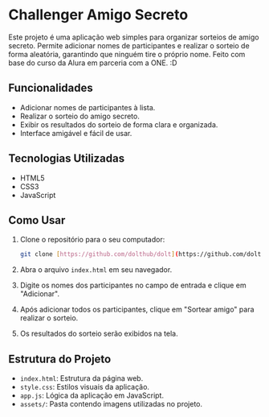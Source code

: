 # Challenger Amigo Secreto

Este projeto é uma aplicação web simples para organizar sorteios de amigo secreto. Permite adicionar nomes de participantes e realizar o sorteio de forma aleatória, garantindo que ninguém tire o próprio nome. Feito com base do curso da Alura em parceria com a ONE. :D

## Funcionalidades

-   Adicionar nomes de participantes à lista.
-   Realizar o sorteio do amigo secreto.
-   Exibir os resultados do sorteio de forma clara e organizada.
-   Interface amigável e fácil de usar.

## Tecnologias Utilizadas

-   HTML5
-   CSS3
-   JavaScript

## Como Usar

1.  Clone o repositório para o seu computador:

    ```bash
    git clone [https://github.com/dolthub/dolt](https://github.com/dolthub/dolt)
    ```

2.  Abra o arquivo `index.html` em seu navegador.

3.  Digite os nomes dos participantes no campo de entrada e clique em "Adicionar".

4.  Após adicionar todos os participantes, clique em "Sortear amigo" para realizar o sorteio.

5.  Os resultados do sorteio serão exibidos na tela.

## Estrutura do Projeto

-   `index.html`: Estrutura da página web.
-   `style.css`: Estilos visuais da aplicação.
-   `app.js`: Lógica da aplicação em JavaScript.
-   `assets/`: Pasta contendo imagens utilizadas no projeto.
